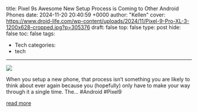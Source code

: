 title: Pixel 9s Awesome New Setup Process is Coming to Other Android Phones
date: 2024-11-20 20:40:59 +0000
author: "Kellen"
cover: https://www.droid-life.com/wp-content/uploads/2024/11/Pixel-9-Pro-XL-3-1200x628-cropped.jpg?p=305376
draft: false
top: false
type: post
hide: false
toc: false
tags:
  - Tech
categories:
  - tech
---

![](https://www.droid-life.com/wp-content/uploads/2024/11/Pixel-9-Pro-XL-3-1200x628-cropped.jpg?p=305376)

When you setup a new phone, that process isn’t something you are likely to think about ever again because you (hopefully) only have to make your way through it a single time. The... #Android #Pixel9

[read more](https://www.droid-life.com/2024/11/20/pixel-9s-awesome-new-setup-process-is-coming-to-other-android-phones/)
